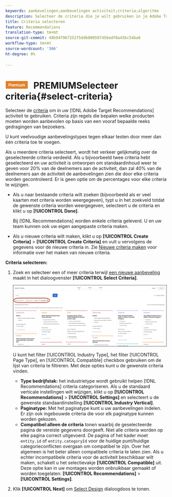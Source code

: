 ```yaml
---
keywords: aanbevelingen;aanbevelingen activiteit;criteria;algoritme
description: Selecteer de criteria die je wilt gebruiken in je Adobe Target Recommendations-activiteit.
title: Criteria selecteren
feature: Recommendations
translation-type: tm+mt
source-git-commit: 48b94f967252f5ddb009597456edf0a43bc54ba6
workflow-type: tm+mt
source-wordcount: '366'
ht-degree: 0%

---
```



# ![](/help/assets/premium.png) PREMIUMSelecteer criteria{#select-criteria}

Selecteer de [criteria](/help/c-recommendations/c-algorithms/algorithms.md) om in uw [!DNL Adobe Target Recommendations] activiteit te gebruiken. Criteria zijn regels die bepalen welke producten moeten worden aanbevolen op basis van een vooraf bepaalde reeks gedragingen van bezoekers.

U kunt veelvoudige aanbevelingstypes tegen elkaar testen door meer dan één criteria toe te voegen.

Als u meerdere criteria selecteert, wordt het verkeer gelijkmatig over de geselecteerde criteria verdeeld. Als u bijvoorbeeld twee criteria hebt geselecteerd en uw activiteit is ontworpen om standaardinhoud weer te geven voor 20% van de deelnemers aan de activiteit, dan zal 40% van de deelnemers aan de activiteit de aanbevelingen zien die door elke criteria worden gecontroleerd. Er is geen optie om de percentages voor elke criteria te wijzigen.

* Als u naar bestaande criteria wilt zoeken (bijvoorbeeld als er veel kaarten met criteria worden weergegeven), typt u in het zoekveld totdat de gewenste criteria worden weergegeven, selecteert u de criteria en klikt u op **[!UICONTROL Done]**.

   Bij [!DNL Recommendations] worden enkele criteria geleverd. U en uw team kunnen ook uw eigen aangepaste criteria maken.

* Als u nieuwe criteria wilt maken, klikt u op **[!UICONTROL Create Criteria]** > **[!UICONTROL Create Criteria]** en vult u vervolgens de gegevens voor de nieuwe criteria in. Zie [Nieuwe criteria maken](/help/c-recommendations/c-algorithms/create-new-algorithm.md#task_8A9CB465F28D44899F69F38AD27352FE) voor informatie over het maken van nieuwe criteria.

**Criteria selecteren:**

1. Zoek en selecteer een of meer criteria terwijl [een nieuwe aanbeveling](/help/c-recommendations/t-create-recs-activity/create-recs-activity.md#task_6874328773C64C44A73F0A130AD3F96F) maakt in het dialoogvenster **[!UICONTROL Select Criteria]**.

   ![Selectiecriteria, dialoogvenster](/help/c-recommendations/t-create-recs-activity/assets/filters.png)

   U kunt het filter [!UICONTROL Industry Type], het filter [!UICONTROL Page Type], en [!UICONTROL Compatible] checkbox gebruiken om de lijst van criteria te filtreren. Met deze opties kunt u de gewenste criteria vinden.

   * **Type bedrijfstak:** het industrietype wordt gebruikt helpen  [!DNL Recommendations] criteria categoriseren. Als u de standaard verticale instellingen wilt wijzigen, klikt u op **[!UICONTROL Recommendations]** > **[!UICONTROL Settings]** en selecteert u de gewenste standaardinstelling **[!UICONTROL Industry Vertical]**.
   * **Paginatype:** Met het paginatype kunt u uw aanbevelingen indelen. Er zijn ook ingebouwde criteria die voor elk paginatype kunnen worden gekozen.
   * **Compatibel:alleen de criteria** tonen waarbij de geselecteerde pagina de vereiste gegevens doorgeeft. Niet alle criteria worden op elke pagina correct uitgevoerd. De pagina of het kader moet `entity.id` of `entity.categoryId` voor de huidige punt/huidige categorieconflicten overgaan om compatibel te zijn. Over het algemeen is het beter alleen compatibele criteria te laten zien. Als u echter incompatibele criteria voor de activiteit beschikbaar wilt maken, schakelt u het selectievakje **[!UICONTROL Compatible]** uit. Deze optie kan in uw montages worden onbruikbaar gemaakt of worden toegelaten: **[!UICONTROL Recommendations]** > **[!UICONTROL Settings]**.

1. Klik **[!UICONTROL Next]** om [Select Design](/help/c-recommendations/c-design-overview/design-overview.md) dialoogdoos te tonen.
